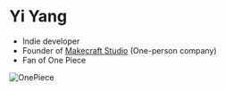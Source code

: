 # Yi Yang

- Indie developer
- Founder of [Makecraft Studio](https://github.com/MakecraftStudio) (One-person company)
- Fan of One Piece

![OnePiece](https://static.makecraft.studio/OnePiece.jpeg)

